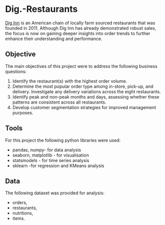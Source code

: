 # Dig.-Restaurants
[Dig Inn](https://www.diginn.com/) is an American chain of locally farm sourced restaurants that was founded in 2011.
Although Dig Inn has already demonstrated robust sales, the focus is now on gaining deeper insights into order trends to further enhance their understanding and performance.

## Objective
The main objectives of this project were to address the following business questions:

1. Identify the restaurant(s) with the highest order volume.
2. Determine the most popular order type among in-store, pick-up, and delivery. Investigate any delivery variations across the eight restaurants.
3. Identify peak and non-peak months and days, assessing whether these patterns are consistent across all restaurants.
4. Develop customer segmentation strategies for improved management purposes.

## Tools
For this project the following python libraries were used:
* pandas, numpy- for data analysis
* seaborn, matplotlib - for visualisation
* statsmodels - for time series analysis
* sklearn -for regression and KMeans analysis

## Data
The following dataset was provided for analysis:
* orders,
* restaurants,
* nutritions,
* items.

